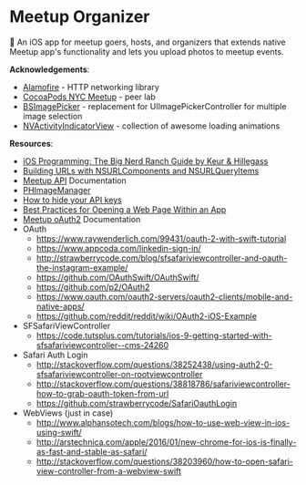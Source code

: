 # Meetup Organizer
📲 An iOS app for meetup goers, hosts, and organizers that extends native Meetup app's functionality and lets you upload photos to meetup events. 

**Acknowledgements**: 

- [Alamofire](https://github.com/Alamofire/Alamofire) - HTTP networking library 
- [CocoaPods NYC Meetup](https://www.meetup.com/CocoaPods-NYC/) - peer lab
- [BSImagePicker](https://github.com/mikaoj/BSImagePicker) - replacement for UIImagePickerController for multiple image selection 
- [NVActivityIndicatorView](https://github.com/ninjaprox/NVActivityIndicatorView) - collection of awesome loading animations

**Resources**: 

- [iOS Programming: The Big Nerd Ranch Guide by Keur & Hillegass](https://www.bignerdranch.com/we-write/)
- [Building URLs with NSURLComponents and NSURLQueryItems](https://grokswift.com/building-urls/)
- [Meetup API](https://www.meetup.com/meetup_api/) Documentation
- [PHImageManager](https://github.com/FlexMonkey/PHImageManagerTwitterDemo)
- [How to hide your API keys](https://gist.github.com/derzorngottes/3b57edc1f996dddcab25)
- [Best Practices for Opening a Web Page Within an App](http://developer.outbrain.com/ios-best-practices-for-opening-a-web-page-within-an-app/)
- [Meetup oAuth2](https://www.meetup.com/meetup_api/auth/#oauth2) Documentation 
- OAuth
  - https://www.raywenderlich.com/99431/oauth-2-with-swift-tutorial
  - https://www.appcoda.com/linkedin-sign-in/
  - http://strawberrycode.com/blog/sfsafariviewcontroller-and-oauth-the-instagram-example/
  - https://github.com/OAuthSwift/OAuthSwift/
  - https://github.com/p2/OAuth2
  - https://www.oauth.com/oauth2-servers/oauth2-clients/mobile-and-native-apps/
  - https://github.com/reddit/reddit/wiki/OAuth2-iOS-Example
- SFSafariViewController 
  - https://code.tutsplus.com/tutorials/ios-9-getting-started-with-sfsafariviewcontroller--cms-24260
- Safari Auth Login
  - http://stackoverflow.com/questions/38252438/using-auth2-0-sfsafariviewcontroller-on-rootviewcontroller
  - http://stackoverflow.com/questions/38818786/safariviewcontroller-how-to-grab-oauth-token-from-url
  - https://github.com/strawberrycode/SafariOauthLogin
- WebViews (just in case) 
  - http://www.alphansotech.com/blogs/how-to-use-web-view-in-ios-using-swift/
  - http://arstechnica.com/apple/2016/01/new-chrome-for-ios-is-finally-as-fast-and-stable-as-safari/
  - http://stackoverflow.com/questions/38203960/how-to-open-safari-view-controller-from-a-webview-swift
